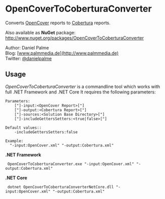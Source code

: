 # OpenCoverToCoberturaConverter

Converts [OpenCover](https://github.com/sawilde/OpenCover) reports to [Cobertura](http://cobertura.sourceforge.net) reports.

Also available as **NuGet** package: http://www.nuget.org/packages/OpenCoverToCoberturaConverter

Author: Daniel Palme  
Blog: [www.palmmedia.de](http://www.palmmedia.de)  
Twitter: [@danielpalme](http://twitter.com/danielpalme)


## Usage
*OpenCoverToCoberturaConverter* is a commandline tool which works with full .NET Framework and .NET Core
It requires the following parameters:

```
Parameters:
    ["]-input:<OpenCover Report>["]
    ["]-output:<Cobertura Report>["]
    ["]-sources:<Solution Base Directory>["]
    ["]-includeGettersSetters:<true|false>["]

Default values::
    -includeGettersSetters:false

Example:
  "-input:OpenCover.xml" "-output:Cobertura.xml"
```

**.NET Framework**
```
 OpenCoverToCoberturaConverter.exe "-input:OpenCover.xml" "-output:Cobertura.xml"
```

**.NET Core**
```
 dotnet OpenCoverToCoberturaConverterNetCore.dll "-input:OpenCover.xml" "-output:Cobertura.xml"
```